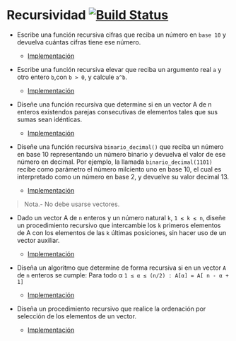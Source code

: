 <!DOCTYPE html>
<html>

<head>
  <meta charset="utf-8">
  <meta name="viewport" content="width=device-width, initial-scale=1.0">
  <title>README.md</title>
  <link rel="stylesheet" href="https://stackedit.io/style.css" />
</head>

<body class="stackedit">
  <div class="stackedit__html"><h1 id="recursividad-">Recursividad <a href="https://travis-ci.com/KROSF/Recursividad"><img src="https://travis-ci.com/KROSF/Recursividad.svg?branch=master" alt="Build Status"></a></h1>
<ul>
<li>
<p>Escribe una función recursiva cifras que reciba un número en <code>base 10</code> y devuelva cuántas cifras tiene ese número.</p>
<ul>
<li><a href="./src/binariodecimal.c">Implementación</a></li>
</ul>
</li>
<li>
<p>Escribe una función recursiva elevar que reciba un argumento real <code>a</code> y otro entero <code>b</code>,con <code>b &gt; 0</code>, y calcule <code>a^b</code>.</p>
<ul>
<li><a href="./src/potencia.c">Implementación</a></li>
</ul>
</li>
<li>
<p>Diseñe una función recursiva que determine si en un vector A de n enteros existendos parejas consecutivas de elementos tales que sus sumas sean idénticas.</p>
<ul>
<li><a href="./src/parejasvector.c">Implementación</a></li>
</ul>
</li>
<li>
<p>Diseñe una función recursiva <code>binario_decimal()</code> que reciba un número en base 10 representando un número binario y devuelva el valor de ese número en decimal. Por ejemplo, la llamada <code>binario_decimal(1101)</code> recibe como parámetro el número milciento uno en base 10, el cual es interpretado como un número en base 2, y devuelve su valor decimal 13.</p>
<ul>
<li><a href="./src/binariodecimal.c">Implementación</a></li>
</ul>
</li>
</ul>
<blockquote>
<p>Nota.- No debe usarse vectores.</p>
</blockquote>
<ul>
<li>
<p>Dado un vector A de <code>n</code> enteros y un número natural <code>k</code>, <code>1 ≤ k ≤ n</code>, diseñe un procedimiento recursivo que intercambie los <code>k</code> primeros elementos de A con los elementos de las <code>k</code> últimas posiciones, sin hacer uso de un vector auxiliar.</p>
<ul>
<li><a href="./src/intercambiar.c">Implementación</a></li>
</ul>
</li>
<li>
<p>Diseña un algoritmo que determine de forma recursiva si en un vector <code>A</code> de <code>n</code> enteros se cumple: Para todo α <code>1 ≤ α ≤ (n/2) : A[α] = A[ n - α + 1]</code></p>
<ul>
<li><a href="./src/vectorsimetrico.c">Implementación</a></li>
</ul>
</li>
<li>
<p>Diseña un procedimiento recursivo que realice la ordenación por selección de los elementos de un vector.</p>
<ul>
<li><a href="./src/ordenacionseleccion.c">Implementación</a></li>
</ul>
</li>
</ul>
</div>
</body>

</html>
